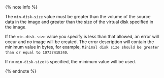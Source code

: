 {% note info %}

The `min-disk-size` value must be greater than the volume of the source data in the image and greater than the size of the virtual disk specified in the image.

If the `min-disk-size` value you specify is less than that allowed, an error will occur and no image will be created. The error description will contain the minimum value in bytes, for example, `Minimal disk size should be greater than or equal to 10737418240`.

If no `min-disk-size` is specified, the minimum value will be used.

{% endnote %}
